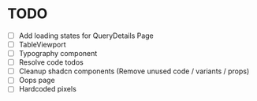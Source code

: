 # TODO

- [ ] Add loading states for QueryDetails Page
- [ ] TableViewport
- [ ] Typography component
- [ ] Resolve code todos
- [ ] Cleanup shadcn components (Remove unused code / variants / props)
- [ ] Oops page
- [ ] Hardcoded pixels
